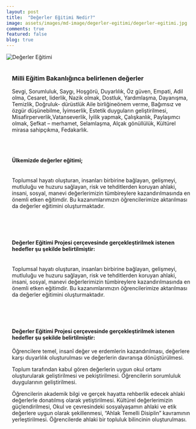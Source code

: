 ```yaml
---
layout: post
title:  "Değerler Eğitimi Nedir?"
image: assets/images/md-image/degerler-egitimi/degerler-egitimi.jpg
comments: true
featured: false
blog: true
---
```

<section>
    <div class="container">
        <div class="row">
            <div class="col-md-6 text-center my-auto">
              <img src="{{ site.baseurl }}/assets/images/md-image/degerler-egitimi/deger-ic-1.png" alt="Değerler Eğitimi">
            </div>
            <div class="col-md-6" style="margin: 0px;padding: 15px;">
                <h3 class="text-center"><strong>Milli Eğitim Bakanlığınca belirlenen değerler</strong><br></h3>
                <p>Sevgi, Sorumluluk, Saygı, Hoşgörü, Duyarlılık, Öz güven, Empati, Adil olma, Cesaret, liderlik, Nazik olmak, Dostluk, Yardımlaşma, Dayanışma, Temizlik, Doğruluk- dürüstlük Aile birliğineönem verme, Bağımsız ve özgür düşünebilme, İyimserlik,
                    Estetik duyguların geliştirilmesi, Misafirperverlik,Vatanseverlik, İyilik yapmak, Çalışkanlık, Paylaşımcı olmak, Şefkat – merhamet, Selamlaşma, Alçak gönüllülük, Kültürel mirasa sahipçıkma, Fedakarlık.<br></p>
            </div>
        </div>
        <div class="row">
            <div class="col-md-12 col-xl-12" style="margin: 0px;padding: 15px;">
                <h4 class="text-center"><strong>Ülkemizde değerler eğitimi;</strong><br></h4>
                <p><br>Toplumsal hayatı oluşturan, insanları birbirine bağlayan, gelişmeyi, mutluluğu ve huzuru sağlayan, risk ve tehditlerden koruyan ahlaki, insani, sosyal, manevi değerlerimizin tümbireylere kazandırılmasında en önemli etken eğitimdir.
                    Bu kazanımlarımızın öğrencilerimize aktarılması da değerler eğitimini oluşturmaktadır.<br><br></p>
            </div>
            <div class="col-md-12 col-xl-12" style="margin: 0px;padding: 15px;">
                <h4 class="text-center"><strong>Değerler Eğitimi Projesi çerçevesinde gerçekleştirilmek istenen hedefler şu şekilde belirtilmiştir:</strong><br></h4>
                <p><br>Toplumsal hayatı oluşturan, insanları birbirine bağlayan, gelişmeyi, mutluluğu ve huzuru sağlayan, risk ve tehditlerden koruyan ahlaki, insani, sosyal, manevi değerlerimizin tümbireylere kazandırılmasında en önemli etken eğitimdir.
                    Bu kazanımlarımızın öğrencilerimize aktarılması da değerler eğitimini oluşturmaktadır.<br><br></p>
            </div>
            <div class="col-md-12 col-xl-12" style="margin: 0px;padding: 15px;">
                <h4 class="text-center"><strong>Değerler Eğitimi Projesi çerçevesinde gerçekleştirilmek istenen hedefler şu şekilde belirtilmiştir:</strong><br></h4>
                <p>Öğrencilere temel, insanî değer ve erdemlerin kazandırılması, değerlere karşı duyarlılık oluşturulması ve değerlerin davranışa dönüştürülmesi.<br></p>
                <p>Toplum tarafından kabul gören değerlerin uygun okul ortamı oluşturularak geliştirilmesi ve pekiştirilmesi. Öğrencilerin sorumluluk duygularının geliştirilmesi.<br></p>
                <p>Öğrencilerin akademik bilgi ve gerçek hayatta rehberlik edecek ahlaki değerlerle donatılmış olarak yetiştirilmesi. Kültürel değerlerimizin güçlendirilmesi, Okul ve çevresindeki sosyalyaşamın ahlaki ve etik değerlere uygun olarak şekillenmesi,
                    “Ahlak Temelli Disiplin” kavramının yerleştirilmesi. Öğrencilerde ahlaki bir topluluk bilincinin oluşturulması.<br></p>
            </div>
        </div>
    </div>
</section>